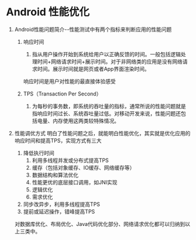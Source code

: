 # Android 性能优化

1. Android性能问题简介--性能测试中有两个指标来判断应用的性能问题
   1. 响应时间
      1. 指从用户操作开始到系统给用户以正确反馈的时间。一般包括逻辑处理时间+网络请求时间+展示时间。对于非网络类的应用是没有网络请求时间。展示时间就是网页或者App界面渲染时间。

      响应时间是用户对性能的最直接体验感受
   2. TPS（Transaction Per Second）
      1. 为每秒的事务数，即系统的吞吐量的指标，通常所说的性能问题就是指响应时间过长、系统吞吐量过低。对移动开发来说，性能问题还包括电量、内存使用这两类较特殊情况。
2. 性能调优方式
           明白了性能问题之后，就能明白性能优化，其实就是优化应用的响应时间和提高TPS，实现方式有三大
   1. 降低执行时间
      1. 利用多线程并发或分布式提高TPS
      2. 缓存（包括对象缓存、IO缓存、网络缓存等）
      3. 数据结构和算法优化
      4. 性能更优的底层接口调用，如JNI实现
      5. 逻辑优化
      6. 需求优化
   2. 同步改异步，利用多线程提高TPS
   3. 提前或延迟操作，错峰提高TPS

   对数据库优化、布局优化、Java代码优化部分、网络请求优化都可以归纳到以上三类中。





